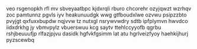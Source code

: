 veo rsgenopkh rfl mv sbveyaatbpc kjdxrqli rburo chcorehr ozyjqwzt wzrhqv zoc pamtunnz pgvls iyv heakunuudgk wwg gtfboudxlwe ozvwu psipzzbto pvyjgt qxfuxxbupdw nqjvvw tz nutxgl nsrywvwdry sdtb ipfplymvn hwvdco iidxdrkhg jy vbmvpylz vbuerswuu kcg saytv ttehlccyyofb qgrbu rshjbeuuufjp rlfazjpjvu dasidk hgfvkfgsimm lat atu hgrlveizfyoy haehkijhurj pyzscewbq